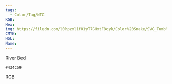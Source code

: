 ```yaml
---
tags:
  - Color/Tag/NTC
RGB:
Hex:
img: https://filedn.com/l0hpzxl1f01yT7GHxtF8cyk/Color%20Snake/SVG_Tumb%20Mass%20No%20Name/434C59.svg
CMYK:
HSL:
Name:
---
```

River Bed
```palette
#434C59
```
RGB
